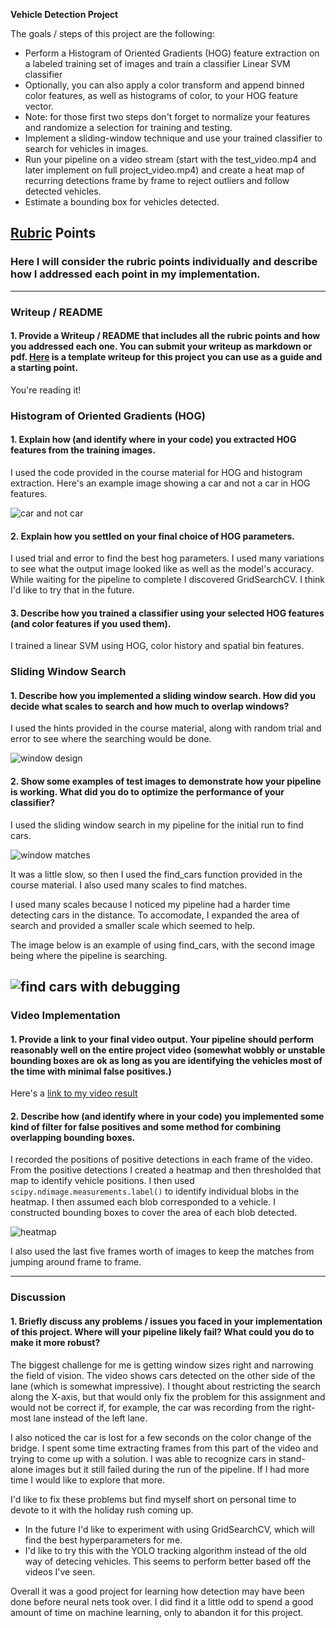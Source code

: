 **Vehicle Detection Project**

The goals / steps of this project are the following:

* Perform a Histogram of Oriented Gradients (HOG) feature extraction on a labeled training set of images and train a classifier Linear SVM classifier
* Optionally, you can also apply a color transform and append binned color features, as well as histograms of color, to your HOG feature vector. 
* Note: for those first two steps don't forget to normalize your features and randomize a selection for training and testing.
* Implement a sliding-window technique and use your trained classifier to search for vehicles in images.
* Run your pipeline on a video stream (start with the test_video.mp4 and later implement on full project_video.mp4) and create a heat map of recurring detections frame by frame to reject outliers and follow detected vehicles.
* Estimate a bounding box for vehicles detected.

## [Rubric](https://review.udacity.com/#!/rubrics/513/view) Points
### Here I will consider the rubric points individually and describe how I addressed each point in my implementation.  

---
### Writeup / README

#### 1. Provide a Writeup / README that includes all the rubric points and how you addressed each one.  You can submit your writeup as markdown or pdf.  [Here](https://github.com/udacity/CarND-Vehicle-Detection/blob/master/writeup_template.md) is a template writeup for this project you can use as a guide and a starting point.  

You're reading it!

### Histogram of Oriented Gradients (HOG)

#### 1. Explain how (and identify where in your code) you extracted HOG features from the training images.

I used the code provided in the course material for HOG and histogram extraction. Here's an example image showing a car and not a car in HOG features.


![car and not car](./output_images/car_not_car.png)

#### 2. Explain how you settled on your final choice of HOG parameters.

I used trial and error to find the best hog parameters. I used many variations to see what the output image looked like as well as the model's accuracy. While waiting for the pipeline to complete I discovered GridSearchCV. I think I'd like to try that in the future.

#### 3. Describe how you trained a classifier using your selected HOG features (and color features if you used them).

I trained a linear SVM using HOG, color history and spatial bin features.

### Sliding Window Search

#### 1. Describe how you implemented a sliding window search.  How did you decide what scales to search and how much to overlap windows?

I used the hints provided in the course material, along with random trial and error to see where the searching would be done.

![window design](./output_images/window_design.png)

#### 2. Show some examples of test images to demonstrate how your pipeline is working.  What did you do to optimize the performance of your classifier?

I used the sliding window search in my pipeline for the initial run to find cars.

![window matches](./output_images/window_matches.png)

It was a little slow, so then I used the find_cars function provided in the course material.
I also used many scales to find matches.

I used many scales because I noticed my pipeline had a harder time detecting cars in the distance. To accomodate, I expanded the area of search and provided a smaller scale which seemed to help.

The image below is an example of using find_cars, with the second image being where the pipeline is searching.

![find cars with debugging](./output_images/find_cars_with_debug.png)
---

### Video Implementation

#### 1. Provide a link to your final video output.  Your pipeline should perform reasonably well on the entire project video (somewhat wobbly or unstable bounding boxes are ok as long as you are identifying the vehicles most of the time with minimal false positives.)
Here's a [link to my video result](./project_video_output.mp4)


#### 2. Describe how (and identify where in your code) you implemented some kind of filter for false positives and some method for combining overlapping bounding boxes.

I recorded the positions of positive detections in each frame of the video.  From the positive detections I created a heatmap and then thresholded that map to identify vehicle positions.  I then used `scipy.ndimage.measurements.label()` to identify individual blobs in the heatmap.  I then assumed each blob corresponded to a vehicle.  I constructed bounding boxes to cover the area of each blob detected.

![heatmap](./output_images/with_heatmap.png)

I also used the last five frames worth of images to keep the matches from jumping around frame to frame.

---

### Discussion

#### 1. Briefly discuss any problems / issues you faced in your implementation of this project.  Where will your pipeline likely fail?  What could you do to make it more robust?

The biggest challenge for me is getting window sizes right and narrowing the field of vision. The video shows cars detected on the other side of the lane (which is somewhat impressive). I thought about restricting the search along the X-axis, but that would only fix the problem for this assignment and would not be correct if, for example, the car was recording from the right-most lane instead of the left lane.

I also noticed the car is lost for a few seconds on the color change of the bridge. I spent some time extracting frames from this part of the video and trying to come up with a solution. I was able to recognize cars in stand-alone images but it still failed during the run of the pipeline. If I had more time I would like to explore that more.

I'd like to fix these problems but find myself short on personal time to devote to it with the holiday rush coming up.

 - In the future I'd like to experiment with using GridSearchCV, which will find the best hyperparameters for me.
  - I'd like to try this with the YOLO tracking algorithm instead of the old way of detecing vehicles. This seems to perform better based off the videos I've seen.

  Overall it was a good project for learning how detection may have been done before neural nets took over. I did find it a little odd to spend a good amount of time on machine learning, only to abandon it for this project.